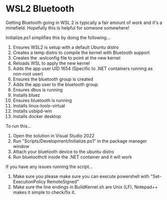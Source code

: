 # WSL2 Bluetooth
Getting Bluetooth going in WSL 2 is typically a fair amount of work and it's a minefield.  Hopefully this is helpful for someone somewhere!

Initialize.ps1 simplifies this by doing the following...  
1. Ensures WSL2 is setup with a default Ubuntu distro  
2. Creates a temp distro to compile the kernel with Bluetooth support  
3. Creates the .wslconfig file to point at the new kernel  
4. Reloads WSL to apply the new kernel  
5. Adds the app user UID 1654 (Specific to .NET containers running as non-root user)  
6. Ensures the bluetooth group is created  
7. Adds the app user to the bluetooth group  
8. Ensures dbus is running  
9. Installs bluez  
10. Ensures bluetooth is running  
11. Installs linux-tools-virtual  
12. Installs usbipd-win  
13. Installs docker desktop  

To run this...
1. Open the solution in Visual Studio 2022
2. Run "Scripts/Development/Initialize.ps1" in the package manager window
3. Attach your bluetooth device to the ubuntu distro
4. Run bluetoothctl inside the .NET container and it will work

If you have any issues running the script...
1. Make sure you please make sure you can execute powershell with "Set-ExecutionPolicy RemoteSigned"
2. Make sure the line endings in BuildKernel.sh are Unix (LF), Notepad++ makes it simple to check/fix it.
